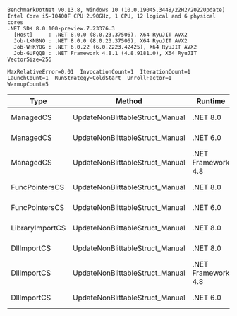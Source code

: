 ```

BenchmarkDotNet v0.13.8, Windows 10 (10.0.19045.3448/22H2/2022Update)
Intel Core i5-10400F CPU 2.90GHz, 1 CPU, 12 logical and 6 physical cores
.NET SDK 8.0.100-preview.7.23376.3
  [Host]     : .NET 8.0.0 (8.0.23.37506), X64 RyuJIT AVX2
  Job-LKNBNO : .NET 8.0.0 (8.0.23.37506), X64 RyuJIT AVX2
  Job-WHKYQG : .NET 6.0.22 (6.0.2223.42425), X64 RyuJIT AVX2
  Job-GUFQQB : .NET Framework 4.8.1 (4.8.9181.0), X64 RyuJIT VectorSize=256

MaxRelativeError=0.01  InvocationCount=1  IterationCount=1  
LaunchCount=1  RunStrategy=ColdStart  UnrollFactor=1  
WarmupCount=5  

```
| Type            | Method                          | Runtime            | input                | Mean        | Error | Median      | Min         | Max         | Allocated |
|---------------- |-------------------------------- |------------------- |--------------------- |------------:|------:|------------:|------------:|------------:|----------:|
| ManagedCS       | UpdateNonBlittableStruct_Manual | .NET 8.0           | PInvo(...)truct [49] |    514.8 μs |    NA |    514.8 μs |    514.8 μs |    514.8 μs |     480 B |
| ManagedCS       | UpdateNonBlittableStruct_Manual | .NET 6.0           | PInvo(...)truct [49] |    674.1 μs |    NA |    674.1 μs |    674.1 μs |    674.1 μs |     720 B |
| ManagedCS       | UpdateNonBlittableStruct_Manual | .NET Framework 4.8 | PInvo(...)truct [49] |    783.1 μs |    NA |    783.1 μs |    783.1 μs |    783.1 μs |         - |
| FuncPointersCS  | UpdateNonBlittableStruct_Manual | .NET 8.0           | PInvo(...)truct [49] | 31,153.8 μs |    NA | 31,153.8 μs | 31,153.8 μs | 31,153.8 μs |     472 B |
| FuncPointersCS  | UpdateNonBlittableStruct_Manual | .NET 6.0           | PInvo(...)truct [49] | 31,159.7 μs |    NA | 31,159.7 μs | 31,159.7 μs | 31,159.7 μs |     712 B |
| LibraryImportCS | UpdateNonBlittableStruct_Manual | .NET 8.0           | PInvo(...)truct [49] | 31,789.3 μs |    NA | 31,789.3 μs | 31,789.3 μs | 31,789.3 μs |     472 B |
| DllImportCS     | UpdateNonBlittableStruct_Manual | .NET 8.0           | PInvo(...)truct [49] | 41,937.9 μs |    NA | 41,937.9 μs | 41,937.9 μs | 41,937.9 μs |     472 B |
| DllImportCS     | UpdateNonBlittableStruct_Manual | .NET Framework 4.8 | PInvo(...)truct [49] | 42,216.2 μs |    NA | 42,216.2 μs | 42,216.2 μs | 42,216.2 μs |         - |
| DllImportCS     | UpdateNonBlittableStruct_Manual | .NET 6.0           | PInvo(...)truct [49] | 42,283.8 μs |    NA | 42,283.8 μs | 42,283.8 μs | 42,283.8 μs |     712 B |
